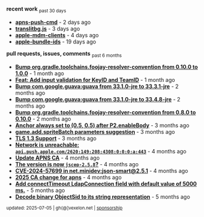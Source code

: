 **recent work** <sub>past 30 days</sub>

  - **[apns-push-cmd](https://github.com/petarov/apns-push-cmd)** - 2 days ago
  - **[translitbg.js](https://github.com/petarov/translitbg.js)** - 3 days ago
  - **[apple-mdm-clients](https://github.com/petarov/apple-mdm-clients)** - 4 days ago
  - **[apple-bundle-ids](https://github.com/petarov/apple-bundle-ids)** - 19 days ago

**pull requests, issues, comments** <sub>past 6 months</sub>

  - **[Bump org.gradle.toolchains.foojay-resolver-convention from 0.10.0 to 1.0.0](https://github.com/petarov/apple-mdm-clients/pull/8#issuecomment-2913071243)** - 1 month ago
  - **[Feat: Add input validation for KeyID and TeamID](https://github.com/petarov/apns-push-cmd/pull/14)** - 1 month ago
  - **[Bump com.google.guava:guava from 33.1.0-jre to 33.3.1-jre](https://github.com/petarov/apple-mdm-clients/pull/6#issuecomment-2835049988)** - 2 months ago
  - **[Bump com.google.guava:guava from 33.1.0-jre to 33.4.8-jre](https://github.com/petarov/apple-mdm-clients/pull/3#issuecomment-2834568299)** - 2 months ago
  - **[Bump org.gradle.toolchains.foojay-resolver-convention from 0.8.0 to 0.10.0](https://github.com/petarov/apple-mdm-clients/pull/1#issuecomment-2834560869)** - 2 months ago
  - **[Anchor always set to (0.5, 0.5) after P2.enableBody](https://github.com/phaserjs/phaser/issues/938)** - 3 months ago
  - **[game.add.spriteBatch parameters suggestion](https://github.com/phaserjs/phaser/issues/1000)** - 3 months ago
  - **[TLS 1.3 Support](https://github.com/eclipse-vertx/vert.x/issues/2729#issuecomment-2701144322)** - 3 months ago
  - **[Network is unreachable: `api.push.apple.com/2620:149:208:4308:0:0:0:a:443`](https://github.com/jchambers/pushy/issues/1044#issuecomment-2698360200)** - 4 months ago
  - **[Update APNS CA](https://github.com/petarov/apns-push-cmd/issues/11)** - 4 months ago
  - **[The version is now `jscep-2.5.8`?](https://github.com/seize-the-dave/jscep/issues/364)** - 4 months ago
  - **[CVE-2024-57699 in net.minidev:json-smart@2.5.1](https://github.com/AzureAD/microsoft-authentication-library-for-java/issues/908#issuecomment-2666788607)** - 4 months ago
  - **[2025 CA change for apns](https://github.com/jchambers/pushy/issues/1098#issuecomment-2642780976)** - 4 months ago
  - **[Add connectTimeout LdapConnection field with default value of 5000 ms.](https://github.com/fengtan/ldap-explorer/pull/63)** - 5 months ago
  - **[Decode binary ObjectSid to its string representation](https://github.com/fengtan/ldap-explorer/pull/62)** - 5 months ago

<sub>updated: 2025-07-05 | gh(@]vexelon.net | [sponsorship](https://liberapay.com/petarov)</sub>